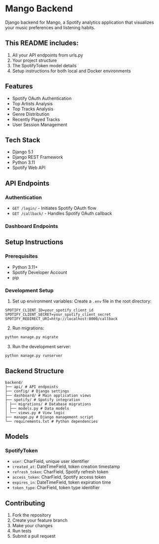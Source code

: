 # Mango Backend

Django backend for Mango, a Spotify analytics application that visualizes your music preferences and listening habits.

## This README includes:
1. All your API endpoints from urls.py
2. Your project structure
3. The SpotifyToken model details
4. Setup instructions for both local and Docker environments

## Features

- Spotify OAuth Authentication
- Top Artists Analysis
- Top Tracks Analysis
- Genre Distribution
- Recently Played Tracks
- User Session Management

## Tech Stack

- Django 5.1
- Django REST Framework
- Python 3.11
- Spotify Web API

## API Endpoints

### Authentication
- `GET /login/` - Initiates Spotify OAuth flow
- `GET /callback/` - Handles Spotify OAuth callback

### Dashboard Endpoints

## Setup Instructions

### Prerequisites
- Python 3.11+
- Spotify Developer Account
- pip

### Development Setup

1. Set up environment variables:
Create a `.env` file in the root directory:
```
SPOTIFY_CLIENT_ID=your_spotify_client_id
SPOTIFY_CLIENT_SECRET=your_spotify_client_secret
SPOTIFY_REDIRECT_URI=http://localhost:8000/callback
```

2. Run migrations:
```sh
python manage.py migrate
```
3. Run the development server:
```sh
python manage.py runserver
```

## Backend Structure

```
backend/
├── api/ # API endpoints
├── config/ # Django settings
├── dashboard/ # Main application views
├── spotify/ # Spotify integration
│ ├── migrations/ # Database migrations
│ ├── models.py # Data models
│ └── views.py # View logic
├── manage.py # Django management script
└── requirements.txt # Python dependencies
```


## Models

### SpotifyToken
- `user`: CharField, unique user identifier
- `created_at`: DateTimeField, token creation timestamp
- `refresh_token`: CharField, Spotify refresh token
- `access_token`: CharField, Spotify access token
- `expires_in`: DateTimeField, token expiration time
- `token_type`: CharField, token type identifier

## Contributing

1. Fork the repository
2. Create your feature branch
3. Make your changes
4. Run tests
5. Submit a pull request